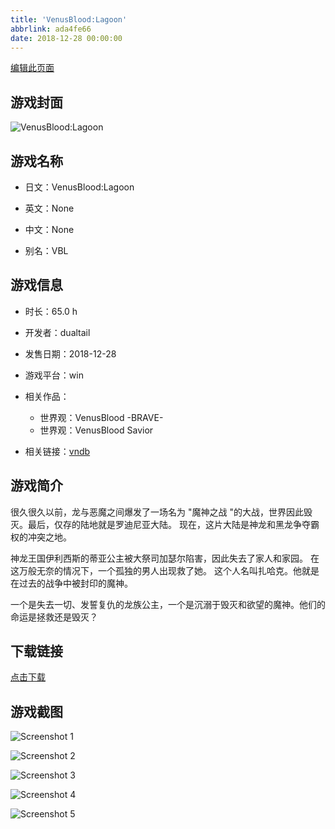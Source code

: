 ```yaml
---
title: 'VenusBlood:Lagoon'
abbrlink: ada4fe66
date: 2018-12-28 00:00:00
---
```

[编辑此页面](https://github.com/ACG-3/ADV3-source/blob/main/source/_posts/games/VenusBloodLagoon.md)

## 游戏封面

![VenusBlood:Lagoon](https://pan.timero.xyz/d/onedrive/img_lib_001/VenusBloodLagoon_cover.avif)


## 游戏名称

- 日文：VenusBlood:Lagoon
- 英文：None
- 中文：None

- 别名：VBL


## 游戏信息

- 时长：65.0 h
- 开发者：dualtail
- 发售日期：2018-12-28
- 游戏平台：win
- 相关作品：
   - 世界观：VenusBlood -BRAVE-
   - 世界观：VenusBlood Savior

- 相关链接：[vndb](https://vndb.org/v23125)


## 游戏简介

很久很久以前，龙与恶魔之间爆发了一场名为 "魔神之战 "的大战，世界因此毁灭。最后，仅存的陆地就是罗迪尼亚大陆。
现在，这片大陆是神龙和黑龙争夺霸权的冲突之地。

神龙王国伊利西斯的蒂亚公主被大祭司加瑟尔陷害，因此失去了家人和家园。
在这万般无奈的情况下，一个孤独的男人出现救了她。
这个人名叫扎哈克。他就是在过去的战争中被封印的魔神。

一个是失去一切、发誓复仇的龙族公主，一个是沉溺于毁灭和欲望的魔神。他们的命运是拯救还是毁灭？


## 下载链接

[点击下载](https://pan.timero.xyz/onedrive/adv_lib_001/VenusBloodLagoon)


## 游戏截图


![Screenshot 1](https://pan.timero.xyz/d/onedrive/img_lib_001/VenusBloodLagoon_Screenshot_1.avif)

![Screenshot 2](https://pan.timero.xyz/d/onedrive/img_lib_001/VenusBloodLagoon_Screenshot_2.avif)

![Screenshot 3](https://pan.timero.xyz/d/onedrive/img_lib_001/VenusBloodLagoon_Screenshot_3.avif)

![Screenshot 4](https://pan.timero.xyz/d/onedrive/img_lib_001/VenusBloodLagoon_Screenshot_4.avif)

![Screenshot 5](https://pan.timero.xyz/d/onedrive/img_lib_001/VenusBloodLagoon_Screenshot_5.avif)

